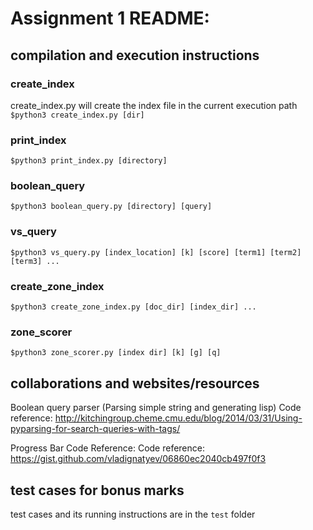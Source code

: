 # Assignment 1 README:

## compilation and execution instructions

### create_index
create_index.py will create the index file in the current execution path  
`$python3 create_index.py [dir]`

### print_index
`$python3 print_index.py [directory]`

### boolean_query
`$python3 boolean_query.py [directory] [query]`

### vs_query
`$python3 vs_query.py [index_location] [k] [score] [term1] [term2] [term3] ...`

### create_zone_index
`$python3 create_zone_index.py [doc_dir] [index_dir] ...`

### zone_scorer
`$python3 zone_scorer.py [index dir] [k] [g] [q]`

## collaborations and websites/resources
Boolean query parser (Parsing simple string and generating lisp)
Code reference: http://kitchingroup.cheme.cmu.edu/blog/2014/03/31/Using-pyparsing-for-search-queries-with-tags/

Progress Bar Code Reference:
Code reference: https://gist.github.com/vladignatyev/06860ec2040cb497f0f3

## test cases for bonus marks
test cases and its running instructions are in the `test` folder
